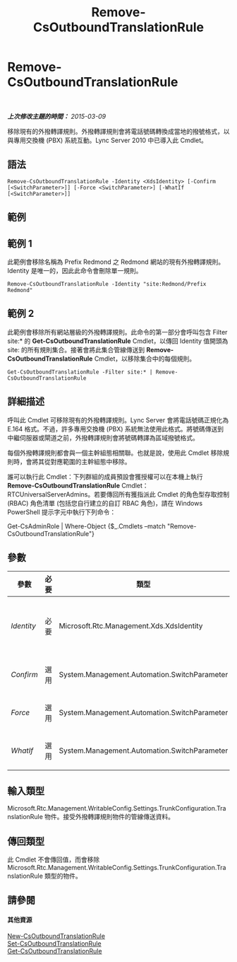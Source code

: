 ﻿---
title: Remove-CsOutboundTranslationRule
TOCTitle: Remove-CsOutboundTranslationRule
ms:assetid: 73e0bd0d-2458-464a-9e6e-1868143aadc8
ms:mtpsurl: https://technet.microsoft.com/zh-tw/library/Gg398556(v=OCS.15)
ms:contentKeyID: 49291331
ms.date: 08/10/2015
mtps_version: v=OCS.15
ms.translationtype: HT
---

# Remove-CsOutboundTranslationRule

 

_**上次修改主題的時間：** 2015-03-09_

移除現有的外撥轉譯規則。外撥轉譯規則會將電話號碼轉換成當地的撥號格式，以與專用交換機 (PBX) 系統互動。Lync Server 2010 中已導入此 Cmdlet。

## 語法

    Remove-CsOutboundTranslationRule -Identity <XdsIdentity> [-Confirm [<SwitchParameter>]] [-Force <SwitchParameter>] [-WhatIf [<SwitchParameter>]]

## 範例

## 範例 1

此範例會移除名稱為 Prefix Redmond 之 Redmond 網站的現有外撥轉譯規則。Identity 是唯一的，因此此命令會刪除單一規則。

    Remove-CsOutboundTranslationRule -Identity "site:Redmond/Prefix Redmond"

## 範例 2

此範例會移除所有網站層級的外撥轉譯規則。此命令的第一部分會呼叫包含 Filter site:\* 的 **Get-CsOutboundTranslationRule** Cmdlet，以傳回 Identity 值開頭為 site: 的所有規則集合。接著會將此集合管線傳送到 **Remove-CsOutboundTranslationRule** Cmdlet，以移除集合中的每個規則。

    Get-CsOutboundTranslationRule -Filter site:* | Remove-CsOutboundTranslationRule

## 詳細描述

呼叫此 Cmdlet 可移除現有的外撥轉譯規則。Lync Server 會將電話號碼正規化為 E.164 格式。不過，許多專用交換機 (PBX) 系統無法使用此格式。將號碼傳送到中繼伺服器或閘道之前，外撥轉譯規則會將號碼轉譯為區域撥號格式。

每個外撥轉譯規則都會與一個主幹組態相關聯。也就是說，使用此 Cmdlet 移除規則時，會將其從對應範圍的主幹組態中移除。

誰可以執行此 Cmdlet：下列群組的成員預設會獲授權可以在本機上執行 **Remove-CsOutboundTranslationRule** Cmdlet：RTCUniversalServerAdmins。若要傳回所有獲指派此 Cmdlet 的角色型存取控制 (RBAC) 角色清單 (包括您自行建立的自訂 RBAC 角色)，請在 Windows PowerShell 提示字元中執行下列命令：

Get-CsAdminRole | Where-Object {$\_.Cmdlets –match "Remove-CsOutboundTranslationRule"}

## 參數


<table>
<colgroup>
<col style="width: 25%" />
<col style="width: 25%" />
<col style="width: 25%" />
<col style="width: 25%" />
</colgroup>
<thead>
<tr class="header">
<th>參數</th>
<th>必要</th>
<th>類型</th>
<th>說明</th>
</tr>
</thead>
<tbody>
<tr class="odd">
<td><p><em>Identity</em></p></td>
<td><p>必要</p></td>
<td><p>Microsoft.Rtc.Management.Xds.XdsIdentity</p></td>
<td><p>您要移除之外撥轉譯規則的唯一識別碼。Identity 是由範圍加上每個範圍中的唯一名稱組成。例如，site:Redmond/OutboundRule1。</p></td>
</tr>
<tr class="even">
<td><p><em>Confirm</em></p></td>
<td><p>選用</p></td>
<td><p>System.Management.Automation.SwitchParameter</p></td>
<td><p>在執行命令前先提示確認。</p></td>
</tr>
<tr class="odd">
<td><p><em>Force</em></p></td>
<td><p>選用</p></td>
<td><p>System.Management.Automation.SwitchParameter</p></td>
<td><p>隱藏變更前所顯示的確認提示。</p></td>
</tr>
<tr class="even">
<td><p><em>WhatIf</em></p></td>
<td><p>選用</p></td>
<td><p>System.Management.Automation.SwitchParameter</p></td>
<td><p>說明執行命令時若不實際執行命令的後果。</p></td>
</tr>
</tbody>
</table>


## 輸入類型

Microsoft.Rtc.Management.WritableConfig.Settings.TrunkConfiguration.TranslationRule 物件。接受外撥轉譯規則物件的管線傳送資料。

## 傳回類型

此 Cmdlet 不會傳回值，而會移除 Microsoft.Rtc.Management.WritableConfig.Settings.TrunkConfiguration.TranslationRule 類型的物件。

## 請參閱

#### 其他資源

[New-CsOutboundTranslationRule](new-csoutboundtranslationrule.md)  
[Set-CsOutboundTranslationRule](set-csoutboundtranslationrule.md)  
[Get-CsOutboundTranslationRule](get-csoutboundtranslationrule.md)

